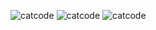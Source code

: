 

![catcode](https://github.com/user-attachments/assets/c850c6e9-6b05-4f31-82ad-8f5f8af565c7)
![catcode](https://github.com/user-attachments/assets/c850c6e9-6b05-4f31-82ad-8f5f8af565c7)
![catcode](https://github.com/user-attachments/assets/c850c6e9-6b05-4f31-82ad-8f5f8af565c7)



